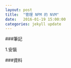 ```yaml
---
layout: post
title:  "管理 NPM 的 NVM"
date:   2016-01-19 15:00:00
categories: jekyll update
---
```


###筆記

1.安裝



###資料
